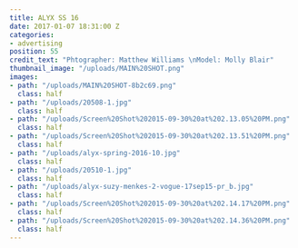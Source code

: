 ```yaml
---
title: ALYX SS 16
date: 2017-01-07 18:31:00 Z
categories:
- advertising
position: 55
credit_text: "Phtographer: Matthew Williams \nModel: Molly Blair"
thumbnail_image: "/uploads/MAIN%20SHOT.png"
images:
- path: "/uploads/MAIN%20SHOT-8b2c69.png"
  class: half
- path: "/uploads/20508-1.jpg"
  class: half
- path: "/uploads/Screen%20Shot%202015-09-30%20at%202.13.05%20PM.png"
  class: half
- path: "/uploads/Screen%20Shot%202015-09-30%20at%202.13.51%20PM.png"
  class: half
- path: "/uploads/alyx-spring-2016-10.jpg"
  class: half
- path: "/uploads/20510-1.jpg"
  class: half
- path: "/uploads/alyx-suzy-menkes-2-vogue-17sep15-pr_b.jpg"
  class: half
- path: "/uploads/Screen%20Shot%202015-09-30%20at%202.14.17%20PM.png"
  class: half
- path: "/uploads/Screen%20Shot%202015-09-30%20at%202.14.36%20PM.png"
  class: half
---
```


